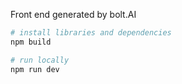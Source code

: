 Front end generated by bolt.AI

```bash
# install libraries and dependencies
npm build

# run locally
npm run dev
```
